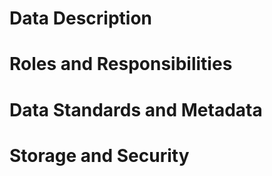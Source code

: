 # Data Description

# Roles and Responsibilities

# Data Standards and Metadata

# Storage and Security

